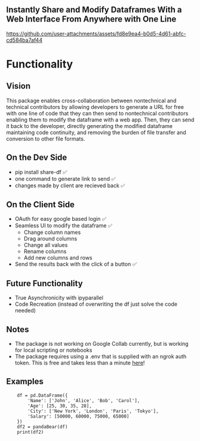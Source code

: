 
## Instantly Share and Modify Dataframes With a Web Interface From Anywhere with One Line

https://github.com/user-attachments/assets/fd8e9ea4-b0d5-4d61-abfc-cd584ba7af44

# Functionality

## Vision
This package enables cross-collaboration between nontechnical and technical contributors by allowing developers to generate a URL for free with one line of code that they can then send to nontechnical contributors enabling them to modify the dataframe with a web app. Then, they can send it back to the developer, directly generating the modified dataframe maintaining code continuity, and removing the burden of file transfer and conversion to other file formats.

## On the Dev Side
- pip install share-df ✅
- one command to generate link to send ✅ 
- changes made by client are recieved back ✅
  
## On the Client Side
- OAuth for easy google based login ✅ 
- Seamless UI to modify the dataframe ✅
    * Change column names
    * Drag around columns
    * Change all values
    * Rename columns
    * Add new columns and rows
- Send the results back with the click of a button ✅
  
## Future Functionality
- True Asynchronicity with ipyparallel
- Code Recreation (instead of overwriting the df just solve the code needed)

## Notes
- The package is not working on Google Collab currently, but is working for local scripting or notebooks
- The package requires using a .env that is supplied with an ngrok auth token. This is free and takes less than a minute [here](https://dashboard.ngrok.com/)!

## Examples
```
    df = pd.DataFrame({
        'Name': ['John', 'Alice', 'Bob', 'Carol'],
        'Age': [25, 30, 35, 28],
        'City': ['New York', 'London', 'Paris', 'Tokyo'],
        'Salary': [50000, 60000, 75000, 65000]
    })
    df2 = pandaBear(df)
    print(df2)
```
